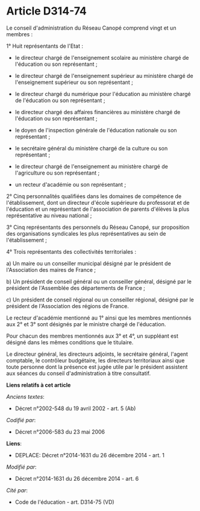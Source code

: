 # Article D314-74

Le conseil d'administration du Réseau Canopé comprend vingt et un membres : 

1° Huit représentants de l'Etat : 

- le directeur chargé de l'enseignement scolaire au ministère chargé de l'éducation ou son représentant ; 

- le directeur chargé de l'enseignement supérieur au ministère chargé de l'enseignement supérieur ou son représentant ; 

- le directeur chargé du numérique pour l'éducation au ministère chargé de l'éducation ou son représentant ; 

- le directeur chargé des affaires financières au ministère chargé de l'éducation ou son représentant ; 

- le doyen de l'inspection générale de l'éducation nationale ou son représentant ; 

- le secrétaire général du ministère chargé de la culture ou son représentant ; 

- le directeur chargé de l'enseignement au ministère chargé de l'agriculture ou son représentant ; 

- un recteur d'académie ou son représentant ; 

2° Cinq personnalités qualifiées dans les domaines de compétence de l'établissement, dont un directeur d'école supérieure du
professorat et de l'éducation et un représentant de l'association de parents d'élèves la plus représentative au niveau
national ; 

3° Cinq représentants des personnels du Réseau Canopé, sur proposition des organisations syndicales les plus représentatives
au sein de l'établissement ; 

4° Trois représentants des collectivités territoriales : 

a) Un maire ou un conseiller municipal désigné par le président de l'Association des maires de France ; 

b) Un président de conseil général ou un conseiller général, désigné par le président de l'Assemblée des départements de
France ; 

c) Un président de conseil régional ou un conseiller régional, désigné par le président de l'Association des régions de
France. 

Le recteur d'académie mentionné au 1° ainsi que les membres mentionnés aux 2° et 3° sont désignés par le ministre chargé de
l'éducation. 

Pour chacun des membres mentionnés aux 3° et 4°, un suppléant est désigné dans les mêmes conditions que le titulaire. 

Le directeur général, les directeurs adjoints, le secrétaire général, l'agent comptable, le contrôleur budgétaire, les
directeurs territoriaux ainsi que toute personne dont la présence est jugée utile par le président assistent aux séances du
conseil d'administration à titre consultatif.

**Liens relatifs à cet article**

_Anciens textes_:

  - Décret n°2002-548 du 19 avril 2002 - art. 5 (Ab)

_Codifié par_:

  - Décret n°2006-583 du 23 mai 2006

**Liens**:

  - DEPLACE: Décret n°2014-1631 du 26 décembre 2014 - art. 1

_Modifié par_:

  - Décret n°2014-1631 du 26 décembre 2014 - art. 6

_Cité par_:

  - Code de l'éducation - art. D314-75 (VD)
